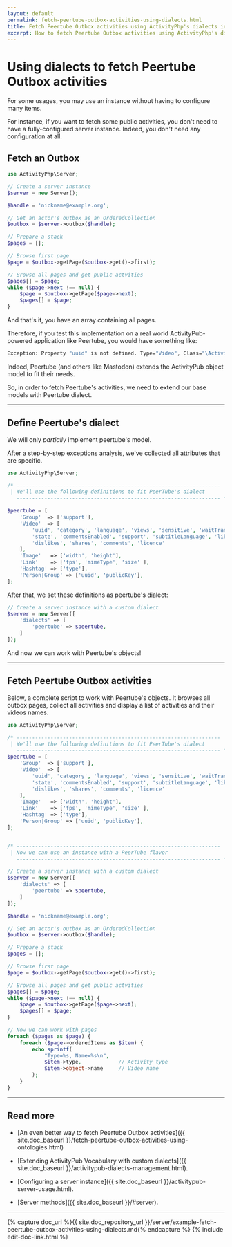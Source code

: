 ```yaml
---
layout: default
permalink: fetch-peertube-outbox-activities-using-dialects.html
title: Fetch Peertube Outbox activities using ActivityPhp's dialects in PHP
excerpt: How to fetch Peertube Outbox activities using ActivityPhp's dialects in PHP.
---
```


Using dialects to fetch Peertube Outbox activities
==================================================

For some usages, you may use an instance without having to configure
many items.

For instance, if you want to fetch some public activities, you don't
need to have a fully-configured server instance. Indeed, you don't need
any configuration at all.


Fetch an Outbox
---------------

```php
use ActivityPhp\Server;

// Create a server instance
$server = new Server();

$handle = 'nickname@example.org';

// Get an actor's outbox as an OrderedCollection
$outbox = $server->outbox($handle);

// Prepare a stack
$pages = [];

// Browse first page
$page = $outbox->getPage($outbox->get()->first);

// Browse all pages and get public actvities
$pages[] = $page;
while ($page->next !== null) {
    $page = $outbox->getPage($page->next);
    $pages[] = $page;
}

```

And that's it, you have an array containing all pages.

Therefore, if you test this implementation on a real world
ActivityPub-powered application like Peertube, you would have something
like:

```sh
Exception: Property "uuid" is not defined. Type="Video", Class="\ActivityPhp\Type\Extended\Object\Video"
```

Indeed, Peertube (and others like Mastodon) extends the ActivityPub
object model to fit their needs.

So, in order to fetch Peertube's activities, we need to extend our base
models with Peertube dialect.

________________________________________________________________________


Define Peertube's dialect
-------------------------

We will only *partially* implement peertube's model.

After a step-by-step exceptions analysis, we've collected all attributes
that are specific.


```php
use ActivityPhp\Server;

/* ------------------------------------------------------------------
 | We'll use the following definitions to fit PeerTube's dialect
   ------------------------------------------------------------------ */

$peertube = [
    'Group'  => ['support'],
    'Video'  => [
        'uuid', 'category', 'language', 'views', 'sensitive', 'waitTranscoding',
        'state', 'commentsEnabled', 'support', 'subtitleLanguage', 'likes',
        'dislikes', 'shares', 'comments', 'licence'
    ],
    'Image'   => ['width', 'height'],
    'Link'    => ['fps', 'mimeType', 'size' ],
    'Hashtag' => ['type'],
    'Person|Group' => ['uuid', 'publicKey'],
];

```

After that, we set these definitions as peertube's dialect:

```php
// Create a server instance with a custom dialect
$server = new Server([
    'dialects' => [
        'peertube' => $peertube,
    ]
]);
```

And now we can work with Peertube's objects!

________________________________________________________________________


Fetch Peertube Outbox activities
--------------------------------

Below, a complete script to work with Peertube's objects. It browses all
outbox pages, collect all activities and display a list of activities
and their videos names.

```php
use ActivityPhp\Server;

/* ------------------------------------------------------------------
 | We'll use the following definitions to fit PeerTube's dialect
   ------------------------------------------------------------------ */
$peertube = [
    'Group'  => ['support'],
    'Video'  => [
        'uuid', 'category', 'language', 'views', 'sensitive', 'waitTranscoding',
        'state', 'commentsEnabled', 'support', 'subtitleLanguage', 'likes',
        'dislikes', 'shares', 'comments', 'licence'
    ],
    'Image'   => ['width', 'height'],
    'Link'    => ['fps', 'mimeType', 'size' ],
    'Hashtag' => ['type'],
    'Person|Group' => ['uuid', 'publicKey'],
];


/* ------------------------------------------------------------------
 | Now we can use an instance with a PeerTube flavor
   ------------------------------------------------------------------ */

// Create a server instance with a custom dialect
$server = new Server([
    'dialects' => [
        'peertube' => $peertube,
    ]
]);

$handle = 'nickname@example.org';

// Get an actor's outbox as an OrderedCollection
$outbox = $server->outbox($handle);

// Prepare a stack
$pages = [];

// Browse first page
$page = $outbox->getPage($outbox->get()->first);

// Browse all pages and get public actvities
$pages[] = $page;
while ($page->next !== null) {
    $page = $outbox->getPage($page->next);
    $pages[] = $page;
}

// Now we can work with pages
foreach ($pages as $page) {
    foreach ($page->orderedItems as $item) {
        echo sprintf(
            "Type=%s, Name=%s\n",
            $item->type,            // Activity type
            $item->object->name     // Video name
        );
    }
}
```

________________________________________________________________________

Read more
---------
- [An even better way to fetch Peertube Outbox activities]({{ site.doc_baseurl }}/fetch-peertube-outbox-activities-using-ontologies.html)

- [Extending ActivityPub Vocabulary with custom dialects]({{ site.doc_baseurl }}/activitypub-dialects-management.html).
- [Configuring a server instance]({{ site.doc_baseurl }}/activitypub-server-usage.html).
- [Server methods]({{ site.doc_baseurl }}/#server).


________________________________________________________________________


{% capture doc_url %}{{ site.doc_repository_url }}/server/example-fetch-peertube-outbox-activities-using-dialects.md{% endcapture %}
{% include edit-doc-link.html %}
